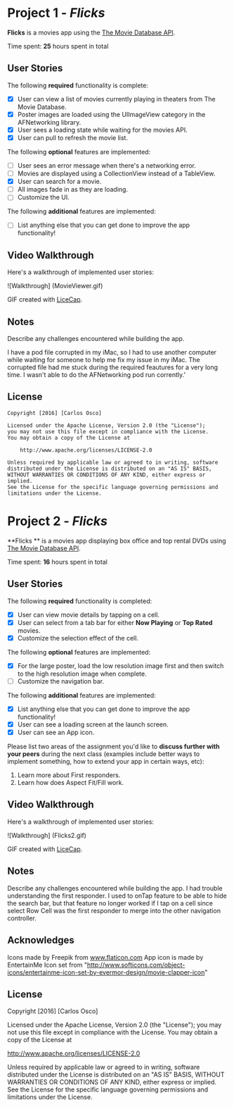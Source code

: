 # Project 1 - *Flicks*

**Flicks** is a movies app using the [The Movie Database API](http://docs.themoviedb.apiary.io/#).

Time spent: **25** hours spent in total

## User Stories

The following **required** functionality is complete:

- [x] User can view a list of movies currently playing in theaters from The Movie Database.
- [x] Poster images are loaded using the UIImageView category in the AFNetworking library.
- [x] User sees a loading state while waiting for the movies API.
- [x] User can pull to refresh the movie list.

The following **optional** features are implemented:

- [ ] User sees an error message when there's a networking error.
- [ ] Movies are displayed using a CollectionView instead of a TableView.
- [x] User can search for a movie.
- [ ] All images fade in as they are loading.
- [ ] Customize the UI.

The following **additional** features are implemented:

- [ ] List anything else that you can get done to improve the app functionality!

## Video Walkthrough 

Here's a walkthrough of implemented user stories:

![Walkthrough] (MovieViewer.gif)

GIF created with [LiceCap](http://www.cockos.com/licecap/).

## Notes

Describe any challenges encountered while building the app.

I have a pod file corrupted in my iMac, so I had to use another computer while waiting for someone to help me fix my issue in my iMac. The corrupted file had me stuck during the required feautures for a very long time. I wasn't able to do the AFNetworking pod run corrently.'

## License

    Copyright [2016] [Carlos Osco]

    Licensed under the Apache License, Version 2.0 (the "License");
    you may not use this file except in compliance with the License.
    You may obtain a copy of the License at

        http://www.apache.org/licenses/LICENSE-2.0

    Unless required by applicable law or agreed to in writing, software
    distributed under the License is distributed on an "AS IS" BASIS,
    WITHOUT WARRANTIES OR CONDITIONS OF ANY KIND, either express or implied.
    See the License for the specific language governing permissions and
    limitations under the License.



# Project 2 - *Flicks*

**Flicks ** is a movies app displaying box office and top rental DVDs using [The Movie Database API](http://docs.themoviedb.apiary.io/#).

Time spent: **16** hours spent in total

## User Stories

The following **required** functionality is completed:

- [x] User can view movie details by tapping on a cell.
- [x] User can select from a tab bar for either **Now Playing** or **Top Rated** movies.
- [x] Customize the selection effect of the cell.

The following **optional** features are implemented:

- [x] For the large poster, load the low resolution image first and then switch to the high resolution image when complete.
- [ ] Customize the navigation bar.

The following **additional** features are implemented:

- [x] List anything else that you can get done to improve the app functionality!
- [x] User can see a loading screen at the launch screen.
- [x] User can see an App icon.

Please list two areas of the assignment you'd like to **discuss further with your peers** during the next class (examples include better ways to implement something, how to extend your app in certain ways, etc):

1. Learn more about First responders.
2. Learn how does Aspect Fit/Fill work.

## Video Walkthrough 

Here's a walkthrough of implemented user stories:

![Walkthrough] (Flicks2.gif)

GIF created with [LiceCap](http://www.cockos.com/licecap/).

## Notes

Describe any challenges encountered while building the app.
I had trouble understanding the first responder. I used to onTap feature to be able to hide the search bar, but that feature no longer worked if I tap on a cell since select Row Cell was the first responder to merge into the other navigation controller.


## Acknowledges

Icons made by Freepik from www.flaticon.com
App icon is made by EntertainMe Icon set from "http://www.softicons.com/object-icons/entertainme-icon-set-by-evermor-design/movie-clapper-icon"

## License

Copyright [2016] [Carlos Osco]

Licensed under the Apache License, Version 2.0 (the "License");
you may not use this file except in compliance with the License.
You may obtain a copy of the License at

http://www.apache.org/licenses/LICENSE-2.0

Unless required by applicable law or agreed to in writing, software
distributed under the License is distributed on an "AS IS" BASIS,
WITHOUT WARRANTIES OR CONDITIONS OF ANY KIND, either express or implied.
See the License for the specific language governing permissions and
limitations under the License.
